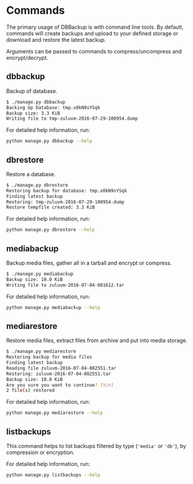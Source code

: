 # Commands

The primary usage of DBBackup is with command line tools. By default, commands will create backups and upload to your defined storage or download and restore the latest backup.

Arguments can be passed to commands to compress/uncompress and encrypt/decrypt.

## dbbackup

Backup of database.

```bash
$ ./manage.py dbbackup
Backing Up Database: tmp.x0kN9sYSqk
Backup size: 3.3 KiB
Writing file to tmp-zuluvm-2016-07-29-100954.dump
```

For detailed help information, run:

```bash
python manage.py dbbackup --help
```

## dbrestore

Restore a database.

```bash
$ ./manage.py dbrestore
Restoring backup for database: tmp.x0kN9sYSqk
Finding latest backup
Restoring: tmp-zuluvm-2016-07-29-100954.dump
Restore tempfile created: 3.3 KiB
```

For detailed help information, run:

```bash
python manage.py dbrestore --help
```

## mediabackup

Backup media files, gather all in a tarball and encrypt or compress.

```bash
$ ./manage.py mediabackup
Backup size: 10.0 KiB
Writing file to zuluvm-2016-07-04-081612.tar
```

For detailed help information, run:

```bash
python manage.py mediabackup --help
```

## mediarestore

Restore media files, extract files from archive and put into media storage.

```bash
$ ./manage.py mediarestore
Restoring backup for media files
Finding latest backup
Reading file zuluvm-2016-07-04-082551.tar
Restoring: zuluvm-2016-07-04-082551.tar
Backup size: 10.0 KiB
Are you sure you want to continue? [Y/n]
2 file(s) restored
```

For detailed help information, run:

```bash
python manage.py mediarestore --help
```

## listbackups

This command helps to list backups filtered by type (`'media'` or `'db'`), by compression or encryption.

For detailed help information, run:

```bash
python manage.py listbackups --help
```
